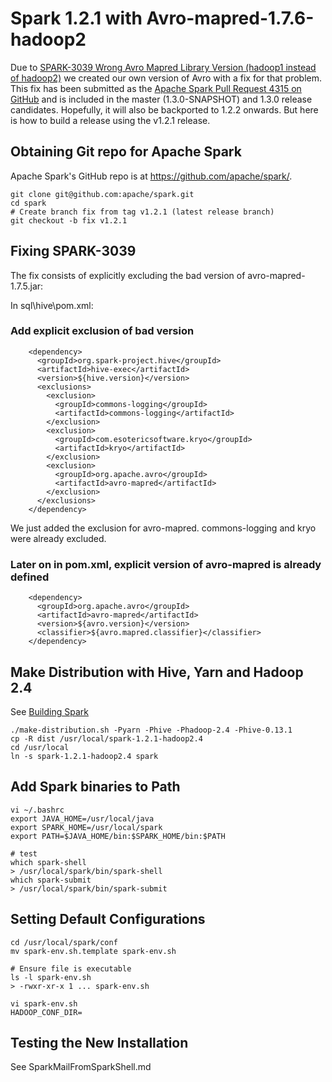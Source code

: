 # Spark 1.2.1 with Avro-mapred-1.7.6-hadoop2

Due to [SPARK-3039 Wrong Avro Mapred Library Version (hadoop1 instead of hadoop2)](https://issues.apache.org/jira/browse/SPARK-3039)
we created our own version of Avro with a fix for that problem. This fix has been
submitted as the [Apache Spark Pull Request 4315 on GitHub](https://github.com/apache/spark/pull/4315)
and is included in the master (1.3.0-SNAPSHOT) and 1.3.0 release candidates.
Hopefully, it will also be backported to 1.2.2 onwards. But here is how
to build a release using the v1.2.1 release.

## Obtaining Git repo for Apache Spark

Apache Spark's GitHub repo is at https://github.com/apache/spark/.

    git clone git@github.com:apache/spark.git
    cd spark
    # Create branch fix from tag v1.2.1 (latest release branch)
    git checkout -b fix v1.2.1

## Fixing SPARK-3039

The fix consists of explicitly excluding the bad version of avro-mapred-1.7.5.jar:

In sql\hive\pom.xml:

### Add explicit exclusion of bad version
```
    <dependency>
      <groupId>org.spark-project.hive</groupId>
      <artifactId>hive-exec</artifactId>
      <version>${hive.version}</version>
      <exclusions>
        <exclusion>
          <groupId>commons-logging</groupId>
          <artifactId>commons-logging</artifactId>
        </exclusion>
        <exclusion>
          <groupId>com.esotericsoftware.kryo</groupId>
          <artifactId>kryo</artifactId>
        </exclusion>
        <exclusion>
          <groupId>org.apache.avro</groupId>
          <artifactId>avro-mapred</artifactId>
        </exclusion>
      </exclusions>
    </dependency>
```

We just added the exclusion for avro-mapred. commons-logging and kryo were already
excluded.

### Later on in pom.xml, explicit version of avro-mapred is already defined

```
    <dependency>
      <groupId>org.apache.avro</groupId>
      <artifactId>avro-mapred</artifactId>
      <version>${avro.version}</version>
      <classifier>${avro.mapred.classifier}</classifier>
    </dependency>
```

## Make Distribution with Hive, Yarn and Hadoop 2.4

See [Building Spark](http://spark.apache.org/docs/1.2.0/building-spark.html)

    ./make-distribution.sh -Pyarn -Phive -Phadoop-2.4 -Phive-0.13.1
    cp -R dist /usr/local/spark-1.2.1-hadoop2.4
    cd /usr/local
    ln -s spark-1.2.1-hadoop2.4 spark

## Add Spark binaries to Path

    vi ~/.bashrc
    export JAVA_HOME=/usr/local/java
    export SPARK_HOME=/usr/local/spark
    export PATH=$JAVA_HOME/bin:$SPARK_HOME/bin:$PATH

    # test
    which spark-shell
    > /usr/local/spark/bin/spark-shell
    which spark-submit
    > /usr/local/spark/bin/spark-submit

## Setting Default Configurations

    cd /usr/local/spark/conf
    mv spark-env.sh.template spark-env.sh

    # Ensure file is executable
    ls -l spark-env.sh
    > -rwxr-xr-x 1 ... spark-env.sh

    vi spark-env.sh
    HADOOP_CONF_DIR=

## Testing the New Installation

See SparkMailFromSparkShell.md
